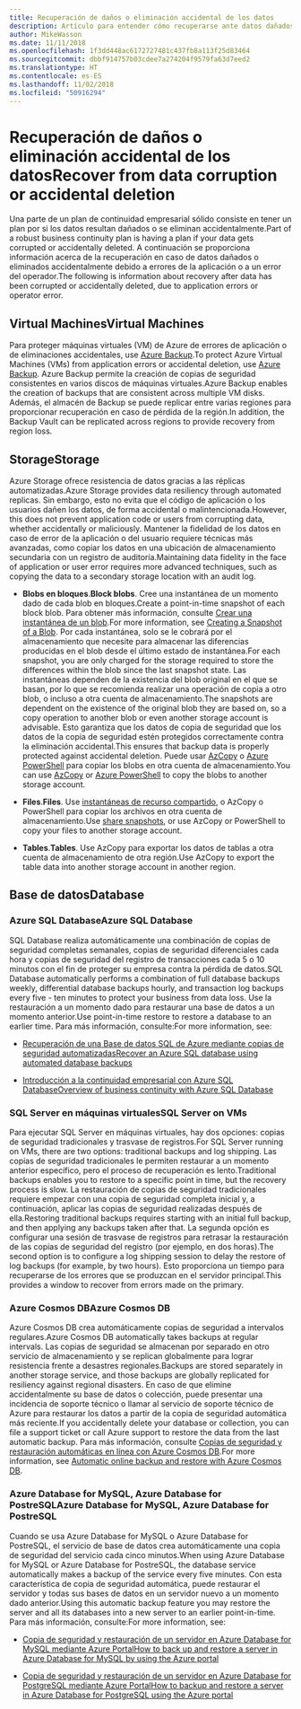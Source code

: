 ```yaml
---
title: Recuperación de daños o eliminación accidental de los datos
description: Artículo para entender cómo recuperarse ante datos dañados o eliminación accidental de datos y para diseñar aplicaciones resistentes, con alta disponibilidad y con tolerancia a errores, así como para planear la recuperación ante desastres
author: MikeWasson
ms.date: 11/11/2018
ms.openlocfilehash: 1f3dd448ac6172727481c437fb8a113f25d83464
ms.sourcegitcommit: dbbf914757b03cdee7a274204f9579fa63d7eed2
ms.translationtype: HT
ms.contentlocale: es-ES
ms.lasthandoff: 11/02/2018
ms.locfileid: "50916294"
---
```

# <a name="recover-from-data-corruption-or-accidental-deletion"></a><span data-ttu-id="5853b-103">Recuperación de daños o eliminación accidental de los datos</span><span class="sxs-lookup"><span data-stu-id="5853b-103">Recover from data corruption or accidental deletion</span></span> 

<span data-ttu-id="5853b-104">Una parte de un plan de continuidad empresarial sólido consiste en tener un plan por si los datos resultan dañados o se eliminan accidentalmente.</span><span class="sxs-lookup"><span data-stu-id="5853b-104">Part of a robust business continuity plan is having a plan if your data gets corrupted or accidentally deleted.</span></span> <span data-ttu-id="5853b-105">A continuación se proporciona información acerca de la recuperación en caso de datos dañados o eliminados accidentalmente debido a errores de la aplicación o a un error del operador.</span><span class="sxs-lookup"><span data-stu-id="5853b-105">The following is information about recovery after data has been corrupted or accidentally deleted, due to application errors or operator error.</span></span>

## <a name="virtual-machines"></a><span data-ttu-id="5853b-106">Virtual Machines</span><span class="sxs-lookup"><span data-stu-id="5853b-106">Virtual Machines</span></span>

<span data-ttu-id="5853b-107">Para proteger máquinas virtuales (VM) de Azure de errores de aplicación o de eliminaciones accidentales, use [Azure Backup](/azure/backup/).</span><span class="sxs-lookup"><span data-stu-id="5853b-107">To protect Azure Virtual Machines (VMs) from application errors or accidental deletion, use [Azure Backup](/azure/backup/).</span></span> <span data-ttu-id="5853b-108">Azure Backup permite la creación de copias de seguridad consistentes en varios discos de máquinas virtuales.</span><span class="sxs-lookup"><span data-stu-id="5853b-108">Azure Backup enables the creation of backups that are consistent across multiple VM disks.</span></span> <span data-ttu-id="5853b-109">Además, el almacén de Backup se puede replicar entre varias regiones para proporcionar recuperación en caso de pérdida de la región.</span><span class="sxs-lookup"><span data-stu-id="5853b-109">In addition, the Backup Vault can be replicated across regions to provide recovery from region loss.</span></span>

## <a name="storage"></a><span data-ttu-id="5853b-110">Storage</span><span class="sxs-lookup"><span data-stu-id="5853b-110">Storage</span></span>

<span data-ttu-id="5853b-111">Azure Storage ofrece resistencia de datos gracias a las réplicas automatizadas.</span><span class="sxs-lookup"><span data-stu-id="5853b-111">Azure Storage provides data resiliency through automated replicas.</span></span> <span data-ttu-id="5853b-112">Sin embargo, esto no evita que el código de aplicación o los usuarios dañen los datos, de forma accidental o malintencionada.</span><span class="sxs-lookup"><span data-stu-id="5853b-112">However, this does not prevent application code or users from corrupting data, whether accidentally or maliciously.</span></span> <span data-ttu-id="5853b-113">Mantener la fidelidad de los datos en caso de error de la aplicación o del usuario requiere técnicas más avanzadas, como copiar los datos en una ubicación de almacenamiento secundaria con un registro de auditoría.</span><span class="sxs-lookup"><span data-stu-id="5853b-113">Maintaining data fidelity in the face of application or user error requires more advanced techniques, such as copying the data to a secondary storage location with an audit log.</span></span> 

- <span data-ttu-id="5853b-114">**Blobs en bloques**.</span><span class="sxs-lookup"><span data-stu-id="5853b-114">**Block blobs**.</span></span> <span data-ttu-id="5853b-115">Cree una instantánea de un momento dado de cada blob en bloques.</span><span class="sxs-lookup"><span data-stu-id="5853b-115">Create a point-in-time snapshot of each block blob.</span></span> <span data-ttu-id="5853b-116">Para obtener más información, consulte [Crear una instantánea de un blob](/rest/api/storageservices/creating-a-snapshot-of-a-blob).</span><span class="sxs-lookup"><span data-stu-id="5853b-116">For more information, see [Creating a Snapshot of a Blob](/rest/api/storageservices/creating-a-snapshot-of-a-blob).</span></span> <span data-ttu-id="5853b-117">Por cada instantánea, solo se le cobrará por el almacenamiento que necesite para almacenar las diferencias producidas en el blob desde el último estado de instantánea.</span><span class="sxs-lookup"><span data-stu-id="5853b-117">For each snapshot, you are only charged for the storage required to store the differences within the blob since the last snapshot state.</span></span> <span data-ttu-id="5853b-118">Las instantáneas dependen de la existencia del blob original en el que se basan, por lo que se recomienda realizar una operación de copia a otro blob, o incluso a otra cuenta de almacenamiento.</span><span class="sxs-lookup"><span data-stu-id="5853b-118">The snapshots are dependent on the existence of the original blob they are based on, so a copy operation to another blob or even another storage account is advisable.</span></span> <span data-ttu-id="5853b-119">Esto garantiza que los datos de copia de seguridad que los datos de la copia de seguridad estén protegidos correctamente contra la eliminación accidental.</span><span class="sxs-lookup"><span data-stu-id="5853b-119">This ensures that backup data is properly protected against accidental deletion.</span></span> <span data-ttu-id="5853b-120">Puede usar [AzCopy](/azure/storage/common/storage-use-azcopy) o [Azure PowerShell](/azure/storage/common/storage-powershell-guide-full) para copiar los blobs en otra cuenta de almacenamiento.</span><span class="sxs-lookup"><span data-stu-id="5853b-120">You can use [AzCopy](/azure/storage/common/storage-use-azcopy) or [Azure PowerShell](/azure/storage/common/storage-powershell-guide-full) to copy the blobs to another storage account.</span></span>

- <span data-ttu-id="5853b-121">**Files**.</span><span class="sxs-lookup"><span data-stu-id="5853b-121">**Files**.</span></span> <span data-ttu-id="5853b-122">Use [instantáneas de recurso compartido](/azure/storage/files/storage-snapshots-files), o AzCopy o PowerShell para copiar los archivos en otra cuenta de almacenamiento.</span><span class="sxs-lookup"><span data-stu-id="5853b-122">Use [share snapshots](/azure/storage/files/storage-snapshots-files), or use AzCopy or PowerShell to copy your files to another storage account.</span></span>

- <span data-ttu-id="5853b-123">**Tables**.</span><span class="sxs-lookup"><span data-stu-id="5853b-123">**Tables**.</span></span> <span data-ttu-id="5853b-124">Use AzCopy para exportar los datos de tablas a otra cuenta de almacenamiento de otra región.</span><span class="sxs-lookup"><span data-stu-id="5853b-124">Use AzCopy to export the table data into another storage account in another region.</span></span>

## <a name="database"></a><span data-ttu-id="5853b-125">Base de datos</span><span class="sxs-lookup"><span data-stu-id="5853b-125">Database</span></span>

### <a name="azure-sql-database"></a><span data-ttu-id="5853b-126">Azure SQL Database</span><span class="sxs-lookup"><span data-stu-id="5853b-126">Azure SQL Database</span></span> 

<span data-ttu-id="5853b-127">SQL Database realiza automáticamente una combinación de copias de seguridad completas semanales, copias de seguridad diferenciales cada hora y copias de seguridad del registro de transacciones cada 5 o 10 minutos con el fin de proteger su empresa contra la pérdida de datos.</span><span class="sxs-lookup"><span data-stu-id="5853b-127">SQL Database automatically performs a combination of full database backups weekly, differential database backups hourly, and transaction log backups every five - ten minutes to protect your business from data loss.</span></span> <span data-ttu-id="5853b-128">Use la restauración a un momento dado para restaurar una base de datos a un momento anterior.</span><span class="sxs-lookup"><span data-stu-id="5853b-128">Use point-in-time restore to restore a database to an earlier time.</span></span> <span data-ttu-id="5853b-129">Para más información, consulte:</span><span class="sxs-lookup"><span data-stu-id="5853b-129">For more information, see:</span></span>

- [<span data-ttu-id="5853b-130">Recuperación de una Base de datos SQL de Azure mediante copias de seguridad automatizadas</span><span class="sxs-lookup"><span data-stu-id="5853b-130">Recover an Azure SQL database using automated database backups</span></span>](/azure/sql-database/sql-database-recovery-using-backups)

- [<span data-ttu-id="5853b-131">Introducción a la continuidad empresarial con Azure SQL Database</span><span class="sxs-lookup"><span data-stu-id="5853b-131">Overview of business continuity with Azure SQL Database</span></span>](/azure/sql-database/sql-database-business-continuity)

### <a name="sql-server-on-vms"></a><span data-ttu-id="5853b-132">SQL Server en máquinas virtuales</span><span class="sxs-lookup"><span data-stu-id="5853b-132">SQL Server on VMs</span></span>

<span data-ttu-id="5853b-133">Para ejecutar SQL Server en máquinas virtuales, hay dos opciones: copias de seguridad tradicionales y trasvase de registros.</span><span class="sxs-lookup"><span data-stu-id="5853b-133">For SQL Server running on VMs, there are two options: traditional backups and log shipping.</span></span> <span data-ttu-id="5853b-134">Las copias de seguridad tradicionales le permiten restaurar a un momento anterior específico, pero el proceso de recuperación es lento.</span><span class="sxs-lookup"><span data-stu-id="5853b-134">Traditional backups enables you to restore to a specific point in time, but the recovery process is slow.</span></span> <span data-ttu-id="5853b-135">La restauración de copias de seguridad tradicionales requiere empezar con una copia de seguridad completa inicial y, a continuación, aplicar las copias de seguridad realizadas después de ella.</span><span class="sxs-lookup"><span data-stu-id="5853b-135">Restoring traditional backups requires starting with an initial full backup, and then applying any backups taken after that.</span></span> <span data-ttu-id="5853b-136">La segunda opción es configurar una sesión de trasvase de registros para retrasar la restauración de las copias de seguridad del registro (por ejemplo, en dos horas).</span><span class="sxs-lookup"><span data-stu-id="5853b-136">The second option is to configure a log shipping session to delay the restore of log backups (for example, by two hours).</span></span> <span data-ttu-id="5853b-137">Esto proporciona un tiempo para recuperarse de los errores que se produzcan en el servidor principal.</span><span class="sxs-lookup"><span data-stu-id="5853b-137">This provides a window to recover from errors made on the primary.</span></span>

### <a name="azure-cosmos-db"></a><span data-ttu-id="5853b-138">Azure Cosmos DB</span><span class="sxs-lookup"><span data-stu-id="5853b-138">Azure Cosmos DB</span></span>

<span data-ttu-id="5853b-139">Azure Cosmos DB crea automáticamente copias de seguridad a intervalos regulares.</span><span class="sxs-lookup"><span data-stu-id="5853b-139">Azure Cosmos DB automatically takes backups at regular intervals.</span></span> <span data-ttu-id="5853b-140">Las copias de seguridad se almacenan por separado en otro servicio de almacenamiento y se replican globalmente para lograr resistencia frente a desastres regionales.</span><span class="sxs-lookup"><span data-stu-id="5853b-140">Backups are stored separately in another storage service, and those backups are globally replicated for resiliency against regional disasters.</span></span> <span data-ttu-id="5853b-141">En caso de que elimine accidentalmente su base de datos o colección, puede presentar una incidencia de soporte técnico o llamar al servicio de soporte técnico de Azure para restaurar los datos a partir de la copia de seguridad automática más reciente.</span><span class="sxs-lookup"><span data-stu-id="5853b-141">If you accidentally delete your database or collection, you can file a support ticket or call Azure support to restore the data from the last automatic backup.</span></span> <span data-ttu-id="5853b-142">Para más información, consulte [Copias de seguridad y restauración automáticas en línea con Azure Cosmos DB](/azure/cosmos-db/online-backup-and-restore).</span><span class="sxs-lookup"><span data-stu-id="5853b-142">For more information, see [Automatic online backup and restore with Azure Cosmos DB](/azure/cosmos-db/online-backup-and-restore).</span></span>

### <a name="azure-database-for-mysql-azure-database-for-postresql"></a><span data-ttu-id="5853b-143">Azure Database for MySQL, Azure Database for PostreSQL</span><span class="sxs-lookup"><span data-stu-id="5853b-143">Azure Database for MySQL, Azure Database for PostreSQL</span></span>

<span data-ttu-id="5853b-144">Cuando se usa Azure Database for MySQL o Azure Database for PostreSQL, el servicio de base de datos crea automáticamente una copia de seguridad del servicio cada cinco minutos.</span><span class="sxs-lookup"><span data-stu-id="5853b-144">When using Azure Database for MySQL or Azure Database for PostreSQL, the database service automatically makes a backup of the service every five minutes.</span></span> <span data-ttu-id="5853b-145">Con esta característica de copia de seguridad automática, puede restaurar el servidor y todas sus bases de datos en un servidor nuevo a un momento dado anterior.</span><span class="sxs-lookup"><span data-stu-id="5853b-145">Using this automatic backup feature you may restore the server and all its databases into a new server to an earlier point-in-time.</span></span> <span data-ttu-id="5853b-146">Para más información, consulte:</span><span class="sxs-lookup"><span data-stu-id="5853b-146">For more information, see:</span></span>

- [<span data-ttu-id="5853b-147">Copia de seguridad y restauración de un servidor en Azure Database for MySQL mediante Azure Portal</span><span class="sxs-lookup"><span data-stu-id="5853b-147">How to back up and restore a server in Azure Database for MySQL by using the Azure portal</span></span>](/azure/mysql/howto-restore-server-portal)

- [<span data-ttu-id="5853b-148">Copia de seguridad y restauración de un servidor en Azure Database for PostgreSQL mediante Azure Portal</span><span class="sxs-lookup"><span data-stu-id="5853b-148">How to backup and restore a server in Azure Database for PostgreSQL using the Azure portal</span></span>](/azure/postgresql/howto-restore-server-portal)

